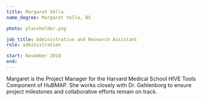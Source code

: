 ```yaml
---
title: Margaret Vella
name_degree: Margaret Vella, BS

photo: placeholder.png

job_title: Administrative and Research Assistant
role: administration

start: November 2018
end:
---
```

Margaret is the Project Manager for the Harvard Medical School HIVE Tools Component of HuBMAP.
She works closely with Dr. Gehlenborg to ensure project milestones and collaborative efforts remain on track.
